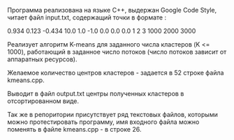 Программа реализована на языке С++, выдержан Google Code Style,
читает файл input.txt, содержащий точки в формате :

0.934 0.123 -0.434
10.0 1.0 -1.0
0.0 0.0 0.0
1 2 3
1000 2000 3000

Реализует алгоритм K-means для заданного числа кластеров (K <= 1000), 
работающий в заданное число потоков (число потоков зависит от аппаратных ресурсов).

Желаемое количество центров кластеров - задается в 52 строке файла kmeans.cpp.

Выводит в файл output.txt центры полученных кластеров в отсортированном виде.

Так же в репоритории присутствует ряд текстовых файлов, которыми можно протестировать программу,
имя входного файла можно поменять в файле kmeans.cpp - в строке 26.

